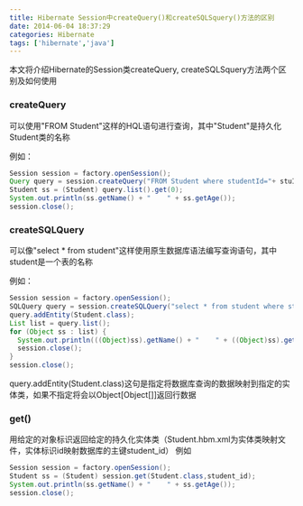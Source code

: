 ```yaml
---
title: Hibernate Session中createQuery()和createSQLSquery()方法的区别
date: 2014-06-04 18:37:29
categories: Hibernate
tags: ['hibernate','java']
---
```


本文将介绍Hibernate的Session类createQuery, createSQLSquery方法两个区别及如何使用

### createQuery

可以使用"FROM Student"这样的HQL语句进行查询，其中"Student"是持久化Student类的名称

<!--more-->
例如：
```Java
Session session = factory.openSession();
Query query = session.createQuery("FROM Student where studentId="+ stuId);
Student ss = (Student) query.list().get(0);
System.out.println(ss.getName() + "    " + ss.getAge());
session.close();
```

### createSQLQuery

可以像"select * from student"这样使用原生数据库语法编写查询语句，其中student是一个表的名称

例如：

```Java
Session session = factory.openSession();
SQLQuery query = session.createSQLQuery("select * from student where student_id="+stuId);
query.addEntity(Student.class);
List list = query.list();
for (Object ss : list) {
  System.out.println(((Object)ss).getName() + "    " + ((Object)ss).getAge());
  session.close();
}    
session.close();
```
query.addEntity(Student.class)这句是指定将数据库查询的数据映射到指定的实体类，如果不指定将会以Object[Object[]]返回行数据

### get()

用给定的对象标识返回给定的持久化实体类（Student.hbm.xml为实体类映射文件，实体标识id映射数据库的主键student_id）
例如
```Java
Session session = factory.openSession();
Student ss = (Student) session.get(Student.class,student_id);
System.out.println(ss.getName() + "    " + ss.getAge());
session.close();
```
